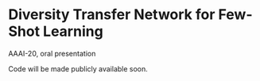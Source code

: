 # Diversity Transfer Network for Few-Shot Learning

AAAI-20, oral presentation

Code will be made publicly available soon.
